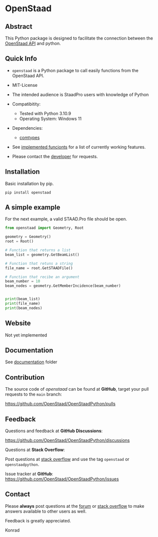 # OpenStaad

## Abstract

This Python package is designed to facilitate the connection between the [OpenStaad API](https://docs.bentley.com/LiveContent/web/STAAD.Pro%20Help-v14/en/GUID-93E26CB6-E60E-4175-920A-72D504639722.html) and python. 

## Quick Info

- `openstaad` is a Python package to call easily functions from the OpenStaad API.
- MIT-License
- The intended audience is StaadPro users with knowledge of Python
- Compatibitity:
    - Tested with Python 3.10.9
    - Operating System: Windows 11  
- Dependencies:
    - [comtypes](https://pypi.org/project/comtypes/)

- See [implemented funcionts](docs/implemented.md) for a list of currently working features.
- Please contact the [developer](openstee611@gmail.com) for requests.

## Installation

Basic installation by pip.

    pip install openstaad

## A simple example

For the next example, a valid STAAD.Pro file should be open.

```Python
from openstaad import Geometry, Root

geometry = Geometry()
root = Root()

# Function that returns a list
beam_list = geometry.GetBeamList()

# Function that retuns a string
file_name = root.GetSTAADFile()

# Function that recibe an argument
beam_number = 10 
beam_nodes = geometry.GetMemberIncidence(beam_number)


print(beam_list)
print(file_name)
print(beam_nodes)
```

## Website

Not yet implemented

## Documentation

See [documentation](/docs/) folder 

## Contribution

The source code of *openstaad* can be found at __GitHub__, target your pull requests to the `main` branch:

https://github.com/OpenStaad/OpenStaadPython/pulls


## Feedback

Questions and feedback at __GitHub Discussions__:

https://github.com/OpenStaad/OpenStaadPython/discussions

Questions at __Stack Overflow__:

Post questions at [stack overflow](https://stackoverflow.com/) and use the tag `openstaad` or `openstaadpython`.

Issue tracker at __GitHub__: https://github.com/OpenStaad/OpenStaadPython/issues

## Contact

Please __always__ post questions at the [forum](https://github.com/OpenStaad/OpenStaadPython/discussions) 
or [stack overflow](https://stackoverflow.com/) to make answers 
available to other users as well. 

Feedback is greatly appreciated.

Konrad
